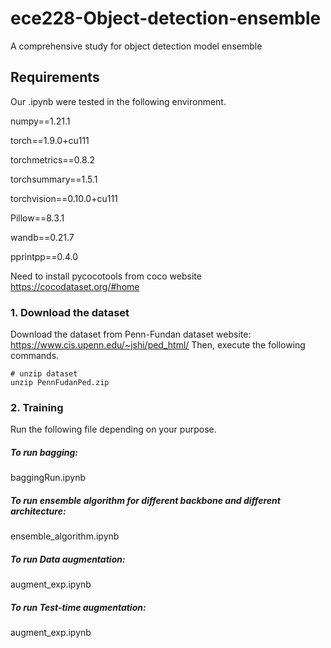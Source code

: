 # ece228-Object-detection-ensemble
A comprehensive study for object detection model ensemble
## Requirements
Our .ipynb were tested in the following environment.

  numpy==1.21.1
  
  torch==1.9.0+cu111
  
  torchmetrics==0.8.2
  
  torchsummary==1.5.1
  
  torchvision==0.10.0+cu111
  
  Pillow==8.3.1
  
  wandb==0.21.7
  
  pprintpp==0.4.0
  
  Need to install pycocotools from coco website
  https://cocodataset.org/#home

  
### 1. Download the dataset  
Download the dataset from Penn-Fundan dataset website: https://www.cis.upenn.edu/~jshi/ped_html/
Then, execute the following commands.
```
# unzip dataset
unzip PennFudanPed.zip
```
### 2. Training
Run the following file depending on your purpose.
##### To run bagging:
  baggingRun.ipynb
##### To run ensemble algorithm for different backbone and different architecture:
  ensemble_algorithm.ipynb
##### To run Data augmentation:
  augment_exp.ipynb
##### To run Test-time augmentation:
  augment_exp.ipynb
